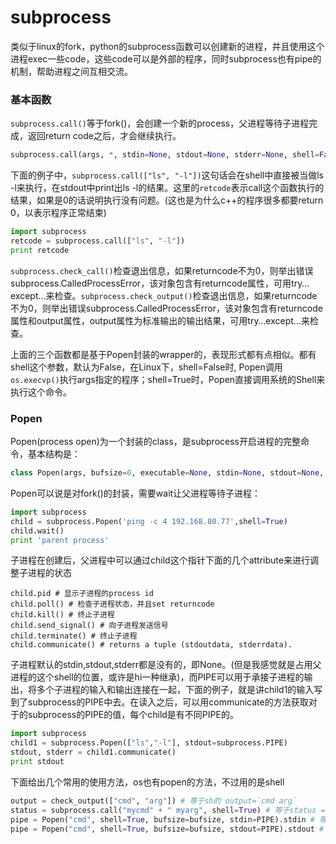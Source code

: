 # subprocess
类似于linux的fork，python的subprocess函数可以创建新的进程，并且使用这个进程exec一些code，这些code可以是外部的程序，同时subprocess也有pipe的机制，帮助进程之间互相交流。

### 基本函数
`subprocess.call()`等于fork()，会创建一个新的process，父进程等待子进程完成，返回return code之后，才会继续执行。
```python
subprocess.call(args, *, stdin=None, stdout=None, stderr=None, shell=False)
```
下面的例子中，`subprocess.call(["ls", "-l"])`这句话会在shell中直接被当做ls -l来执行，在stdout中print出ls -l的结果。这里的`retcode`表示call这个函数执行的结果，如果是0的话说明执行没有问题。(这也是为什么c++的程序很多都要return 0，以表示程序正常结束)
```python
import subprocess
retcode = subprocess.call(["ls", "-l"])
print retcode
```
`subprocess.check_call()`检查退出信息，如果returncode不为0，则举出错误subprocess.CalledProcessError，该对象包含有returncode属性，可用try…except…来检查。`subprocess.check_output()`检查退出信息，如果returncode不为0，则举出错误subprocess.CalledProcessError，该对象包含有returncode属性和output属性，output属性为标准输出的输出结果，可用try…except…来检查。

上面的三个函数都是基于Popen封装的wrapper的，表现形式都有点相似。都有shell这个参数，默认为False，在Linux下，shell=False时, Popen调用`os.execvp()`执行args指定的程序；shell=True时，Popen直接调用系统的Shell来执行这个命令。

### Popen
Popen(process open)为一个封装的class，是subprocess开启进程的完整命令，基本结构是：
```python
class Popen(args, bufsize=0, executable=None, stdin=None, stdout=None, stderr=None, preexec_fn=None, close_fds=False, shell=False, cwd=None, env=None, universal_newlines=False, startupinfo=None, creationflags=0)
```
Popen可以说是对fork()的封装，需要wait让父进程等待子进程：
```python
import subprocess
child = subprocess.Popen('ping -c 4 192.168.80.77',shell=True)
child.wait()
print 'parent process'
```
子进程在创建后，父进程中可以通过child这个指针下面的几个attribute来进行调整子进程的状态
```
child.pid # 显示子进程的process id
child.poll() # 检查子进程状态，并且set returncode
child.kill() # 终止子进程
child.send_signal() # 向子进程发送信号
child.terminate() # 终止子进程
child.communicate() # returns a tuple (stdoutdata, stderrdata).
```
子进程默认的stdin,stdout,stderr都是没有的，即None。(但是我感觉就是占用父进程的这个shell的位置，或许是hi一种继承)，而PIPE可以用于承接子进程的输出，将多个子进程的输入和输出连接在一起，下面的例子，就是讲child1的输入写到了subprocess的PIPE中去。在读入之后，可以用communicate的方法获取对于的subprocess的PIPE的值，每个child是有不同PIPE的。
```python
import subprocess
child1 = subprocess.Popen(["ls","-l"], stdout=subprocess.PIPE)
stdout, stderr = child1.communicate()
print stdout
```
下面给出几个常用的使用方法，os也有popen的方法，不过用的是shell
```python
output = check_output(["cmd", "arg"]) # 等于sh的 output=`cmd arg`
status = subprocess.call("mycmd" + " myarg", shell=True) # 等于status = os.system("mycmd" + " myarg")
pipe = Popen("cmd", shell=True, bufsize=bufsize, stdin=PIPE).stdin # 等于 pipe = os.popen("cmd", 'w', bufsize)
pipe = Popen("cmd", shell=True, bufsize=bufsize, stdout=PIPE).stdout # 等于 pipe = os.popen("cmd", 'r', bufsize)

```





